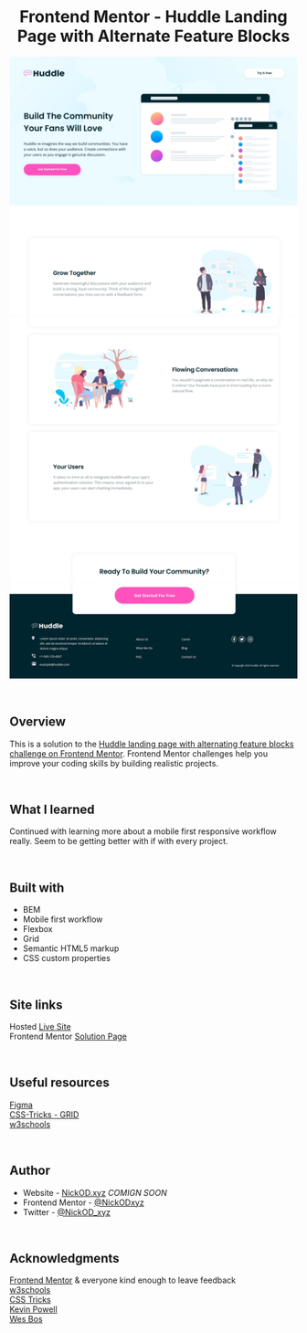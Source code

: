 <h1 align="center">Frontend Mentor - Huddle Landing Page with Alternate Feature Blocks</h1>

<img src="https://github.com/NickODxyz/FM-huddle-landing-page-with-alternating-feature-blocks-master/blob/main/Preview.JPG?raw=true" ></img>
<img src="https://github.com/NickODxyz/FM-huddle-landing-page-with-alternating-feature-blocks-master/blob/main/Preview-ext-1.JPG?raw=true" ></img>
<img src="https://github.com/NickODxyz/FM-huddle-landing-page-with-alternating-feature-blocks-master/blob/main/Preview-ext-2.JPG?raw=true" ></img>

<br>

## Overview

This is a solution to the [Huddle landing page with alternating feature blocks challenge on Frontend Mentor](https://www.frontendmentor.io/challenges/huddle-landing-page-with-alternating-feature-blocks-5ca5f5981e82137ec91a5100). Frontend Mentor challenges help you improve your coding skills by building realistic projects.

<br>

## What I learned

Continued with learning more about a mobile first responsive workflow really. Seem to be getting better with if with every project.

<br>

## Built with

- BEM
- Mobile first workflow
- Flexbox
- Grid
- Semantic HTML5 markup
- CSS custom properties

<br>

## Site links
Hosted [Live Site](https://nickodxyz.github.io/FM-huddle-landing-page-with-alternating-feature-blocks-master/)
<br>
Frontend Mentor [Solution Page]()

<br>

## Useful resources

[Figma](https://www.figma.com)
<br>
[CSS-Tricks - GRID](https://css-tricks.com/snippets/css/complete-guide-grid/)
<br>
[w3schools](https://www.w3schools.com/)

<br>

## Author

- Website - [NickOD.xyz](http://www.NickOD.xyz) <em>COMIGN SOON</em>
- Frontend Mentor - [@NickODxyz](https://www.frontendmentor.io/profile/NickODxyz)
- Twitter - [@NickOD_xyz](https://twitter.com/NickOD_xyz)

<br>

## Acknowledgments

[Frontend Mentor](https://www.frontendmentor.io/) & everyone kind enough to leave feedback
<br>
[w3schools](https://www.w3schools.com/)
<br>
[CSS Tricks](https://css-tricks.com/)
<br>
[Kevin Powell](https://www.youtube.com/kepowob)
<br>
[Wes Bos](https://wesbos.com/)